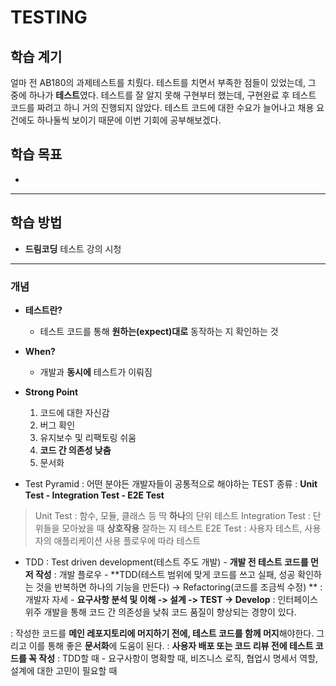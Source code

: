 # TESTING

## 학습 계기
얼마 전 AB180의 과제테스트를 치뤘다. 
테스트를 치면서 부족한 점들이 있었는데, 그 중에 하나가 **테스트**였다. 
테스트를 잘 알지 못해 구현부터 했는데, 구현완료 후 테스트 코드를 짜려고 하니 거의 진행되지 않았다.
테스트 코드에 대한 수요가 늘어나고 채용 요건에도 하나둘씩 보이기 때문에 이번 기회에 공부해보겠다.

## 학습 목표

- 

---

## 학습 방법           

- **드림코딩** 테스트 강의 시청
---


### 개념 

- **테스트란?**

  - 테스트 코드를 통해 **원하는(expect)대로** 동작하는 지 확인하는 것

- **When?**
  - 개발과 **동시에** 테스트가 이뤄짐

- **Strong Point**
  1. 코드에 대한 자신감
  2. 버그 확인
  3. 유지보수 및 리팩토링 쉬움
  4. **코드 간 의존성 낮춤**
  5. 문서화

- Test Pyramid
: 어떤 분야든 개발자들이 공통적으로 해야하는 TEST 종류
: **Unit Test - Integration Test - E2E Test**
> Unit Test : 함수, 모듈, 클래스 등 딱 **하나**의 단위 테스트
> Integration Test : 단위들을 모아놨을 때 **상호작용** 잘하는 지 테스트
> E2E Test : 사용자 테스트, 사용자의 애플리케이션 사용 플로우에 따라 테스트

- TDD
: Test driven development(테스트 주도 개발) - **개발 전 테스트 코드를 먼저 작성**
: 개발 플로우 - **TDD(테스트 범위에 맞게 코드를 쓰고 실패, 성공 확인하는 것을 반복하면 하나의 기능을 만든다) -> Refactoring(코드를 조금씩 수정) **
: 개발자 자세 - **요구사항 분석 및 이해 -> 설계 -> TEST -> Develop**
: 인터페이스 위주 개발을 통해 코드 간 의존성을 낮춰 코드 품질이 향상되는 경향이 있다.

: 작성한 코드를 **메인 레포지토리에 머지하기 전에, 테스트 코드를 함께 머지**해야한다. 그리고 이를 통해 좋은 **문서화**에 도움이 된다.
: **사용자 배포 또는 코드 리뷰 전에 테스트 코드를 꼭 작성**
: TDD할 때 - 요구사항이 명확할 때, 비즈니스 로직, 협업시 명세서 역할, 설계에 대한 고민이 필요할 때

